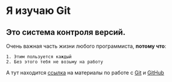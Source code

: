 # Я изучаю Git
## Это система контроля версий.

Очень важная часть жизни любого программиста, **потому что**:

    1. Этим пользуется каждый
    2. Без этого тебя не возьму на работу

А тут находится [ссылка](https://github.com/netology-code/guides/blob/master/git-basics/GitMaterialsAll.md) на материалы по работе с [Git](https://git-scm.com/) и [GitHub](https://github.com/) 